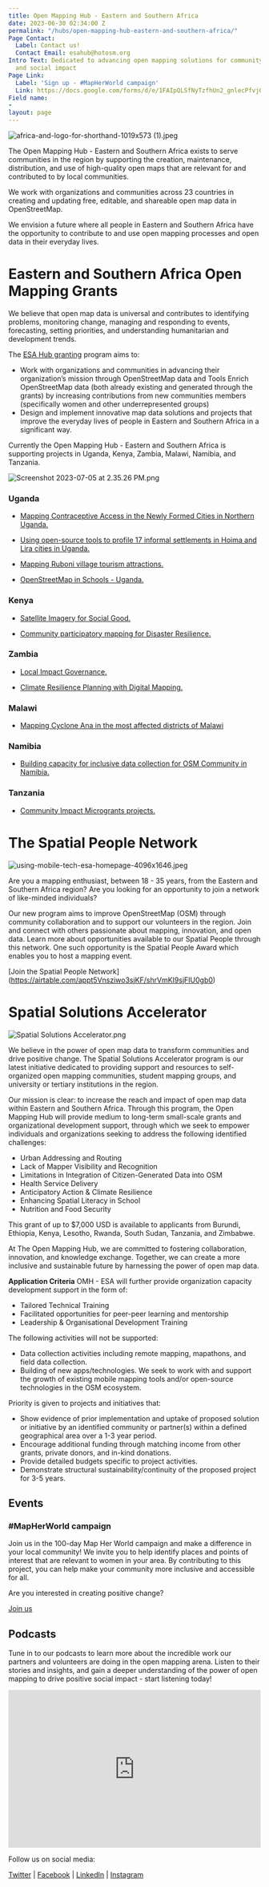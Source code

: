 ```yaml
---
title: Open Mapping Hub - Eastern and Southern Africa
date: 2023-06-30 02:34:00 Z
permalink: "/hubs/open-mapping-hub-eastern-and-southern-africa/"
Page Contact:
  Label: Contact us!
  Contact Email: esahub@hotosm.org
Intro Text: Dedicated to advancing open mapping solutions for community development
  and social impact
Page Link:
  Label: 'Sign up - #MapHerWorld campaign'
  Link: https://docs.google.com/forms/d/e/1FAIpQLSfNyTzfhUn2_gnlecPfvj0HuGwKzNfsuvG-XrSArqncasNDmQ/viewform
Field name:
- 
layout: page
---
```


![africa-and-logo-for-shorthand-1019x573 (1).jpeg](https://cdn.hotosm.org/website/africa-and-logo-for-shorthand-1019x573+(1).jpeg)

The Open Mapping Hub - Eastern and Southern Africa exists to serve communities in the region by supporting the creation, maintenance, distribution, and use of high-quality open maps that are relevant for and contributed to by local communities.

We work with organizations and communities across 23 countries in creating and updating free, editable, and shareable open map data in OpenStreetMap.

We envision a future where all people in Eastern and Southern Africa have the opportunity to contribute to and use open mapping processes and open data in their everyday lives.

# Eastern and Southern Africa Open Mapping Grants

We believe that open map data is universal and contributes to identifying problems, monitoring change, managing and responding to events, forecasting, setting priorities, and understanding humanitarian and development trends. 

The [ESA Hub granting](https://www.hotosm.org/projects/esa-open-mapping-grants-2023/) program aims to:

* Work with organizations and communities in advancing their organization’s mission through OpenStreetMap data and Tools 
Enrich OpenStreetMap data (both already existing and generated through the grants) by increasing contributions from new communities members (specifically women and other underrepresented groups)
* Design and implement innovative map data solutions and projects that improve the everyday lives of people in Eastern and Southern Africa in a significant way.

Currently the Open Mapping Hub - Eastern and Southern Africa is supporting projects in Uganda, Kenya, Zambia, Malawi, Namibia, and Tanzania.  

![Screenshot 2023-07-05 at 2.35.26 PM.png](https://cdn.hotosm.org/website/Screenshot+2023-07-05+at+2.35.26+PM.png)

### Uganda

* [Mapping Contraceptive Access in the Newly Formed Cities in Northern Uganda.](https://www.hotosm.org/projects/mapping-contraceptive-access-in-the-newly-formed-cities-in-northern-uganda/)

* [Using open-source tools to profile 17 informal settlements in Hoima and Lira cities in Uganda.](https://www.hotosm.org/projects/using-open-source-tools-to-profile-17-informal-settlements-in-hoima-and-lira-cities-in-uganda/)

* [Mapping Ruboni village tourism attractions.](https://www.hotosm.org/projects/mapping-ruboni-village-tourist-attractions-on-openstreetmap-to-enhance-regional-tourism/)

* [OpenStreetMap in Schools - Uganda.](https://www.hotosm.org/projects/openstreetmap-in-schools/)

### Kenya

* [Satellite Imagery for Social Good.](https://www.hotosm.org/projects/satellite-imagery-for-social-good/)

* [Community participatory mapping for Disaster Resilience.](https://www.hotosm.org/projects/community-participatory-mapping-for-disaster-resilience/)

### Zambia

* [Local Impact Governance.](https://www.hotosm.org/projects/usaid-local-impact-governance-activity/)

* [Climate Resilience Planning with Digital Mapping.
](https://www.hotosm.org/projects/climate-resilience-planning-with-digital-mapping/)
### Malawi

* [Mapping Cyclone Ana in the most affected districts of Malawi](https://www.hotosm.org/projects/mapping-tropical-storm-ana-and-cyclone-gombe-in-the-most-affected-districts-of-malawi-for-early-recovery-of-affected-communities/)

### Namibia

* [Building capacity for inclusive data collection for OSM Community in Namibia. ](https://www.hotosm.org/projects/building-capacity-for-inclusive-data-collection-for-the-osm-community-in-namibia/)

### Tanzania

* [Community Impact Microgrants projects.](https://omdtanzania.medium.com/?p=8ef86ff7dd93)

# The Spatial People Network

![using-mobile-tech-esa-homepage-4096x1646.jpeg](https://cdn.hotosm.org/website/using-mobile-tech-esa-homepage-4096x1646.jpeg)

Are you a mapping enthusiast, between 18 - 35 years, from the Eastern and Southern Africa region? Are you looking for an opportunity to join a network of like-minded individuals?

Our new program aims to improve OpenStreetMap (OSM) through community collaboration and to support our volunteers in the region. Join and connect with others passionate about mapping, innovation, and open data. Learn more about opportunities available to our Spatial People through this network. One such opportunity is the Spatial People Award which enables you to host a mapping event. 

[Join the Spatial People Network] (https://airtable.com/appt5Vnsziwo3sjKF/shrVmKI9sjFIU0gb0)

# Spatial Solutions Accelerator

![Spatial Solutions Accelerator.png](https://cdn.hotosm.org/website/Spatial+Solutions+Accelerator.png)

We believe in the power of open map data to transform communities and drive positive change. The Spatial Solutions Accelerator program is our latest initiative dedicated to providing support and resources to self-organized open mapping communities, student mapping groups, and university or tertiary institutions in the region.

Our mission is clear: to increase the reach and impact of open map data within Eastern and Southern Africa. Through this program, the Open Mapping Hub will provide medium to long-term small-scale grants and organizational development support, through which we seek to empower individuals and organizations seeking to address the following identified challenges: 
* Urban Addressing and Routing
* Lack of Mapper Visibility and Recognition
* Limitations in Integration of Citizen-Generated Data into OSM
* Health Service Delivery
* Anticipatory Action & Climate Resilience
* Enhancing Spatial Literacy in School
* Nutrition and Food Security

This grant of up to $7,000 USD is available to applicants from Burundi, Ethiopia, Kenya, Lesotho, Rwanda, South Sudan, Tanzania, and Zimbabwe.

At The Open Mapping Hub, we are committed to fostering collaboration, innovation, and knowledge exchange. Together, we can create a more inclusive and sustainable future by harnessing the power of open map data.

**Application Criteria**
OMH - ESA will further provide organization capacity development support in the form of:
* Tailored Technical Training 
* Facilitated opportunities for peer-peer learning and mentorship 
* Leadership & Organisational Development Training 

The following activities will not be supported: 
* Data collection activities including remote mapping, mapathons, and field data collection. 
* Building of new apps/technologies. We seek to work with and support the growth of existing mobile mapping tools and/or open-source technologies in the OSM ecosystem.

Priority is given to projects and initiatives that:
* Show evidence of prior implementation and uptake of proposed solution or initiative by an identified community or partner(s) within a defined geographical area over a 1-3 year period.
* Encourage additional funding through matching income from other grants, private donors, and in-kind donations.
* Provide detailed budgets specific to project activities.
* Demonstrate structural sustainability/continuity of the proposed project for 3-5 years.

## Events

### #MapHerWorld campaign
Join us in the 100-day Map Her World campaign and make a difference in your local community! We invite you to help identify places and points of interest that are relevant to women in your area. By contributing to this project, you can help make your community more inclusive and accessible for all.

Are you interested in creating positive change?

[Join us](https://www.hotosm.org/projects/mapherworld/)

## Podcasts
Tune in to our podcasts to learn more about the incredible work our partners and volunteers are doing in the open mapping arena. Listen to their stories and insights, and gain a deeper understanding of the power of open mapping to drive positive social impact - start listening today!

<iframe title="The esahub's Podcast" allowtransparency="true" height="315" width="100%" style="border: none; min-width: min(100%, 430px);height:315px;" scrolling="no" data-name="pb-iframe-player" src="https://www.podbean.com/player-v2/?i=ryzfj-e3f4ac-pbblog-playlist&share=1&download=1&fonts=Arial&skin=1&font-color=&rtl=0&logo_link=&btn-skin=666666&size=315" loading="lazy" allowfullscreen=""></iframe>

Follow us on social media:

[Twitter](https://twitter.com/openmapping_esa) | [Facebook](https://www.facebook.com/openmapping.esa) | [LinkedIn](https://www.linkedin.com/showcase/the-open-mapping-hub-eastern-and-southern-africa/) | [Instagram](https://www.linkedin.com/showcase/the-open-mapping-hub-eastern-and-southern-africa/)



